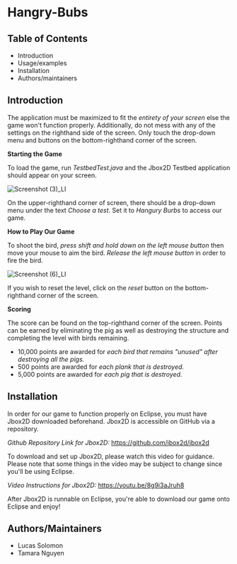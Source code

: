 # Hangry-Bubs

Table of Contents
---------------------

* Introduction
* Usage/examples
* Installation
* Authors/maintainers

Introduction
------------

The application must be maximized to fit the *entirety of your screen* else the game won't function properly. Additionally, do not mess with any of the settings on the righthand side of the screen. Only touch the drop-down menu and buttons on the bottom-righthand corner of the screen. 

**Starting the Game**

To load the game, run *TestbedTest.java* and the Jbox2D Testbed application should appear on your screen. 

![Screenshot (3)_LI](https://user-images.githubusercontent.com/89215866/170085081-4a490139-9f25-4e0c-bbc7-ae1cd923f42d.jpg)

On the upper-righthand corner of screen, there should be a drop-down menu under the text *Choose a test*. Set it to *Hangury Burbs* to access our game. 

**How to Play Our Game**

To shoot the bird, *press shift and hold down on the left mouse button* then move your mouse to aim the bird. *Release the left mouse button* in order to fire the bird. 

![Screenshot (6)_LI](https://user-images.githubusercontent.com/89215866/170313326-70bc2c1f-5cc5-44ae-869a-8452306d6fa6.jpg)

If you wish to reset the level, click on the *reset* button on the bottom-righthand corner of the screen.

**Scoring**

The score can be found on the top-righthand corner of the screen. Points can be earned by eliminating the pig as well as destroying the structure and completing the level with birds remaining. 

* 10,000 points are awarded for *each bird that remains "unused" after destroying all the pigs.*
* 500 points are awarded for *each plank that is destroyed.*
* 5,000 points are awarded for *each pig that is destroyed.*

Installation
----------

In order for our game to function properly on Eclipse, you must have Jbox2D downloaded beforehand. Jbox2D is accessible on GitHub via a repository.

*Github Repository Link for Jbox2D:* https://github.com/jbox2d/jbox2d

To download and set up Jbox2D, please watch this video for guidance. Please note that some things in the video may be subject to change since you'll be using Eclipse.

*Video Instructions for Jbox2D:* https://youtu.be/8g9i3aJruh8

After Jbox2D is runnable on Eclipse, you're able to download our game onto Eclipse and enjoy!

Authors/Maintainers
---------------------

* Lucas Solomon
* Tamara Nguyen 
